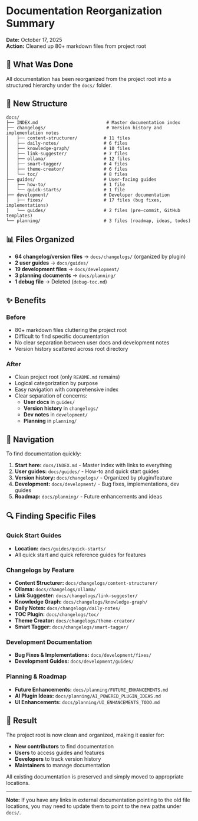# Documentation Reorganization Summary

**Date:** October 17, 2025  
**Action:** Cleaned up 80+ markdown files from project root

## 🎯 What Was Done

All documentation has been reorganized from the project root into a structured hierarchy under the `docs/` folder.

## 📁 New Structure

```text
docs/
├── INDEX.md                          # Master documentation index
├── changelogs/                       # Version history and implementation notes
│   ├── content-structurer/          # 11 files
│   ├── daily-notes/                 # 6 files
│   ├── knowledge-graph/             # 10 files
│   ├── link-suggester/              # 7 files
│   ├── ollama/                      # 12 files
│   ├── smart-tagger/                # 4 files
│   ├── theme-creator/               # 6 files
│   └── toc/                         # 8 files
├── guides/                          # User-facing guides
│   ├── how-to/                      # 1 file
│   └── quick-starts/                # 1 file
├── development/                     # Developer documentation
│   ├── fixes/                       # 17 files (bug fixes, implementations)
│   └── guides/                      # 2 files (pre-commit, GitHub templates)
└── planning/                        # 3 files (roadmap, ideas, todos)
```

## 📊 Files Organized

- **64 changelog/version files** → `docs/changelogs/` (organized by plugin)
- **2 user guides** → `docs/guides/`
- **19 development files** → `docs/development/`
- **3 planning documents** → `docs/planning/`
- **1 debug file** → Deleted (`debug-toc.md`)

## ✨ Benefits

### Before

- 80+ markdown files cluttering the project root
- Difficult to find specific documentation
- No clear separation between user docs and development notes
- Version history scattered across root directory

### After

- Clean project root (only `README.md` remains)
- Logical categorization by purpose
- Easy navigation with comprehensive index
- Clear separation of concerns:
  - **User docs** in `guides/`
  - **Version history** in `changelogs/`
  - **Dev notes** in `development/`
  - **Planning** in `planning/`

## 📖 Navigation

To find documentation quickly:

1. **Start here:** `docs/INDEX.md` - Master index with links to everything
2. **User guides:** `docs/guides/` - How-to and quick start guides
3. **Version history:** `docs/changelogs/` - Organized by plugin/feature
4. **Development:** `docs/development/` - Bug fixes, implementations, dev guides
5. **Roadmap:** `docs/planning/` - Future enhancements and ideas

## 🔍 Finding Specific Files

### Quick Start Guides

- **Location:** `docs/guides/quick-starts/`
- All quick start and quick reference guides for features

### Changelogs by Feature

- **Content Structurer:** `docs/changelogs/content-structurer/`
- **Ollama:** `docs/changelogs/ollama/`
- **Link Suggester:** `docs/changelogs/link-suggester/`
- **Knowledge Graph:** `docs/changelogs/knowledge-graph/`
- **Daily Notes:** `docs/changelogs/daily-notes/`
- **TOC Plugin:** `docs/changelogs/toc/`
- **Theme Creator:** `docs/changelogs/theme-creator/`
- **Smart Tagger:** `docs/changelogs/smart-tagger/`

### Development Documentation

- **Bug Fixes & Implementations:** `docs/development/fixes/`
- **Development Guides:** `docs/development/guides/`

### Planning & Roadmap

- **Future Enhancements:** `docs/planning/FUTURE_ENHANCEMENTS.md`
- **AI Plugin Ideas:** `docs/planning/AI_POWERED_PLUGIN_IDEAS.md`
- **UI Enhancements:** `docs/planning/UI_ENHANCEMENTS_TODO.md`

## 🎉 Result

The project root is now clean and organized, making it easier for:

- **New contributors** to find documentation
- **Users** to access guides and features
- **Developers** to track version history
- **Maintainers** to manage documentation

All existing documentation is preserved and simply moved to appropriate locations.

---

**Note:** If you have any links in external documentation pointing to the old file locations, you may need to update them to point to the new paths under `docs/`.
